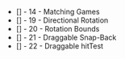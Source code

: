 * [] - 14 - Matching Games
* [] - 19 - Directional Rotation
* [] - 20 - Rotation Bounds
* [] - 21 - Draggable Snap-Back
* [] - 22 - Draggable hitTest
